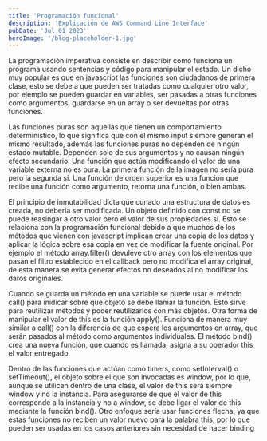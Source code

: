 ```yaml
---
title: 'Programación funcional'
description: 'Explicación de AWS Command Line Interface'
pubDate: 'Jul 01 2023'
heroImage: '/blog-placeholder-1.jpg'
---
```



La programación imperativa consiste en describir como funciona un programa usando sentencias y código para manipular el estado. Un dicho muy popular es que en javascript las funciones son ciudadanos de primera clase, esto se debe a que pueden ser tratadas como cualquier otro valor, por ejemplo se pueden guardar en variables, ser pasadas a otras funciones como argumentos, guardarse en un array o ser devueltas por otras funciones.

Las funciones puras son aquellas que tienen un comportamiento determinístico, lo que significa que  con el mismo input siempre generan el mismo resultado, además las funciones puras no dependen de ningún estado mutable. Dependen solo de sus argumentos y no causan ningún efecto secundario. Una función que actúa modificando el valor de una variable externa no es pura. La primera función de la imagen no sería pura pero la segunda sí. Una función de orden superior es una función que recibe una función como argumento, retorna una función, o bien ambas.

El principio de inmutabilidad dicta que cunado una estructura de datos es creada, no debería ser modificada. Un objeto definido con const no se puede reasingar a otro valor pero el valor de sus propiedades sí. Esto se relaciona con la programación funcional debido a que muchos de los métodos que vienen con javascript implican crear una copia de los datos y aplicar la lógica sobre esa copia en vez de modificar la fuente original. Por ejemplo el método array.filter() devuleve otro array con los elementos que pasan el filtro establecido en el callback pero no modifica el array original, de esta manera se evita generar efectos no deseados al no modificar los daros originales.

Cuando se guarda un método en una variable se puede usar el método call() para inidicar sobre que objeto se debe llamar la función. Esto sirve para reutilizar métodos y poder reutilizarlos con más objetos. Otra forma de manipular el valor de this es la función apply(). Funciona de manera muy similar a call() con la diferencia de que espera los argumentos en array, que serán pasados al método como argumentos individuales. El método bind() crea una nueva función, que cuando es llamada, asigna a su operador this el valor entregado.

Dentro de las funciones que actúan como timers, como setInterval() o setTimeout(), el objeto sobre el que son invocadas es window, por lo que, aunque se utilicen dentro de una clase, el valor de this será siempre window y no la instancia. Para asegurarse de que el valor de this corresponde a la instancia y no a window, se debe ligar el valor de this mediante la función bind(). Otro enfoque sería usar funciones flecha, ya que estas funciones no reciben un valor nuevo para la palabra this, por lo que pueden ser usadas en los casos anteriores sin necesidad de hacer binding
